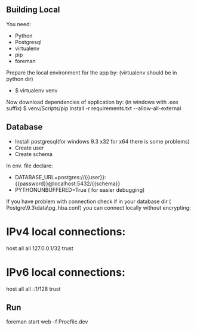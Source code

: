 ## Building Local

You need:
* Python
* Postgresql
* virtualenv
* pip
* foreman

Prepare the local environment for the app by:
(virtualenv should be in python dir)
* $ virtualenv venv

Now download dependencies of application by:
(in windows with .exe suffix)
$ venv/Scripts/pip install -r requirements.txt --allow-all-external

## Database
* Install postgresql(for windows 9.3 x32 for x64 there is
     some problems)
* Create user
* Create schema

In env. file declare:
* DATABASE_URL=postgres://{{user}}:{{password}}@localhost:5432/{{schema}}
* PYTHONUNBUFFERED=True ( for easier debugging)

If you have problem with connection check if in your
database dir ( Postgre\9.3\data\pg_hba.conf) you can
connect locally without encrypting:

# IPv4 local connections:
host    all             all             127.0.0.1/32            trust
# IPv6 local connections:
host    all             all             ::1/128                 trust


## Run
foreman start web -f Procfile.dev